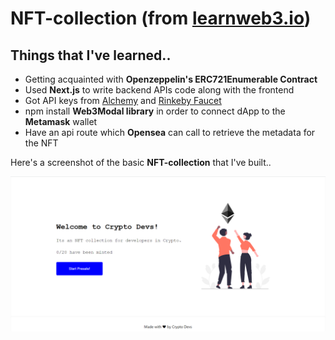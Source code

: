 # NFT-collection (from [learnweb3.io](https://www.learnweb3.io/tracks/sophomore))

## Things that I've learned..

* Getting acquainted with **Openzeppelin's ERC721Enumerable Contract**
* Used **Next.js** to write backend APIs code along with the frontend
* Got API keys from [Alchemy](https://dashboard.alchemyapi.io/) and [Rinkeby Faucet](https://rinkebyfaucet.com/)
* npm install **Web3Modal library** in order to connect dApp to the **Metamask** wallet
* Have an api route which **Opensea** can call to retrieve the metadata for the NFT

Here's a screenshot of the basic **NFT-collection** that I've built..

![NFT-collection](/NFT-collection.png)

